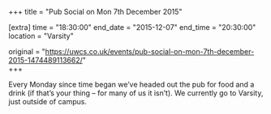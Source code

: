 +++
title = "Pub Social on Mon 7th December 2015"

[extra]
time = "18:30:00"
end_date = "2015-12-07"
end_time = "20:30:00"
location = "Varsity"

original = "https://uwcs.co.uk/events/pub-social-on-mon-7th-december-2015-1474489113662/"    
+++

Every Monday since time began we’ve headed out the pub for food and a drink (if that’s your thing – for many of us it isn’t). We currently go to Varsity, just outside of campus.

